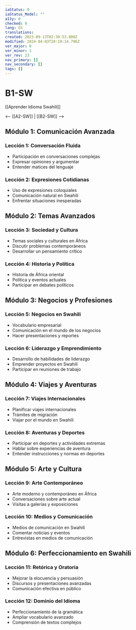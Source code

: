 ```yaml
---
iaStatus: 0
iaStatus_Model: ""
a11y: 0
checked: 0
lang: ES
translations: 
created: 2023-09-13T02:30:53.000Z
modified: 2024-04-03T20:19:14.796Z
ver_major: 0
ver_minor: 1
ver_rev: 23
nav_primary: []
nav_secondary: []
tags: []
---
```

# B1-SW

[[Aprender Idioma Swahili]]

<-- [[A2-SW]] | [[B2-SW]] -->

## Módulo 1: Comunicación Avanzada

### Lección 1: Conversación Fluida
- Participación en conversaciones complejas
- Expresar opiniones y argumentar
- Entender matices del lenguaje

### Lección 2: Expresiones Cotidianas

- Uso de expresiones coloquiales
- Comunicación natural en Swahili
- Enfrentar situaciones inesperadas

## Módulo 2: Temas Avanzados

### Lección 3: Sociedad y Cultura

- Temas sociales y culturales en África
- Discutir problemas contemporáneos
- Desarrollar un pensamiento crítico

### Lección 4: Historia y Política

- Historia de África oriental
- Política y eventos actuales
- Participar en debates políticos

## Módulo 3: Negocios y Profesiones

### Lección 5: Negocios en Swahili

- Vocabulario empresarial
- Comunicación en el mundo de los negocios
- Hacer presentaciones y reportes

### Lección 6: Liderazgo y Emprendimiento

- Desarrollo de habilidades de liderazgo
- Emprender proyectos en Swahili
- Participar en reuniones de trabajo

## Módulo 4: Viajes y Aventuras

### Lección 7: Viajes Internacionales

- Planificar viajes internacionales
- Trámites de migración
- Viajar por el mundo en Swahili

### Lección 8: Aventuras y Deportes

- Participar en deportes y actividades extremas
- Hablar sobre experiencias de aventura
- Entender instrucciones y normas en deportes

## Módulo 5: Arte y Cultura

### Lección 9: Arte Contemporáneo

- Arte moderno y contemporáneo en África
- Conversaciones sobre arte actual
- Visitas a galerías y exposiciones

### Lección 10: Medios y Comunicación

- Medios de comunicación en Swahili
- Comentar noticias y eventos
- Entrevistas en medios de comunicación

## Módulo 6: Perfeccionamiento en Swahili

### Lección 11: Retórica y Oratoria

- Mejorar la elocuencia y persuasión
- Discursos y presentaciones avanzadas
- Comunicación efectiva en público

### Lección 12: Dominio del Idioma

- Perfeccionamiento de la gramática
- Ampliar vocabulario avanzado
- Comprensión de textos complejos

